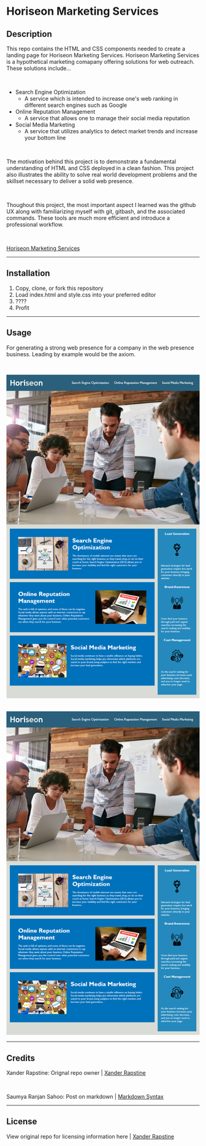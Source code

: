 # Horiseon Marketing Services

## Description

This repo contains the HTML and CSS components needed to create a landing page for Horiseon Marketing Services. Horiseon Marketing Services is a hypothetical marketing comapany offering solutions for web outreach. These solutions include...

</br>

* Search Engine Optimization
    *  A service which is intended to increase one's web ranking in different search engines such as Google
* Online Reputation Management
    * A service that allows one to manage their social media reputation
* Social Media Marketing
    * A service that utilizes analytics to detect market trends and increase your bottom line

</br>

The motivation behind this project is to demonstrate a fundamental understanding of HTML and CSS deployed in a clean fashion. This project also illustrates the ability to solve real world development problems and the skillset necessary to deliver a solid web presence.

</br>

Thoughout this project, the most important aspect I learned was the github UX along with familiarizing myself with git, gitbash, and the associated commands. These tools are much more efficient and introduce a professional workflow.

</br>

[Horiseon Marketing Services](https://rickhill543.github.io/horiseon-marketing-services/)

***

## Installation

1. Copy, clone, or fork this repository
2. Load index.html and style.css into your preferred editor
3. ????
4. Profit

***

## Usage

For generating a strong web presence for a company in the web presence business. Leading by example would be the axiom.

</br>

![horiseon marketing servicies screenshot](./assets/images/screenshot.png)

</br>

<img src="https://github.com/rickhill543/horiseon-marketing-services/blob/main/assets/images/screenshot.png" alt="horiseon marketing services mockup" />

***

## Credits

Xander Rapstine: Orignal repo owner | 
[Xander Rapstine](https://github.com/Xandromus/)

</br>

Saumya Ranjan Sahoo: Post on markdown | 
[Markdown Syntax](https://medium.com/@saumya.ranjan/how-to-write-a-readme-md-file-markdown-file-20cb7cbcd6f)

***

## License
View original repo for licensing information here | 
[Xander Rapstine](https://github.com/coding-boot-camp/urban-octo-telegram)
